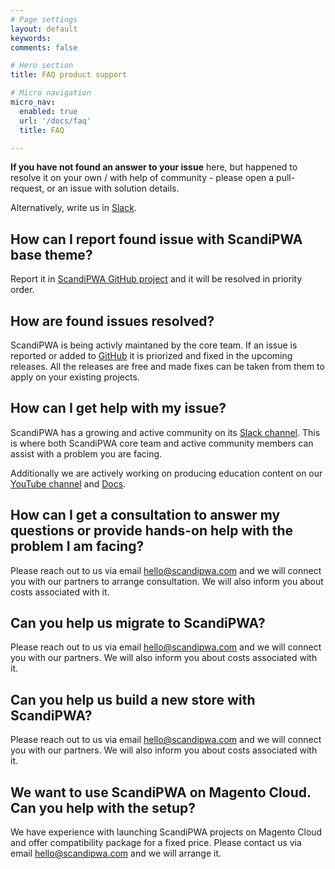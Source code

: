 ```yaml
---
# Page settings
layout: default
keywords:
comments: false

# Hero section
title: FAQ product support

# Micro navigation
micro_nav:
  enabled: true
  url: '/docs/faq'
  title: FAQ

---
```


**If you have not found an answer to your issue** here, but happened to resolve it on your own / with help of community - please open a pull-request, or an issue with solution details.

Alternatively, write us in [Slack](https://join.slack.com/t/scandipwa/shared_invite/enQtNzE2Mjg1Nzg3MTg5LTQwM2E2NmQ0NmQ2MzliMjVjYjQ1MTFiYWU5ODAyYTYyMGQzNWM3MDhkYzkyZGMxYTJlZWI1N2ExY2Q1MDMwMTk).

## How can I report found issue with ScandiPWA base theme?

Report it in [ScandiPWA GitHub project](https://github.com/scandipwa/base-theme) and it will be resolved in priority order.

## How are found issues resolved?

ScandiPWA is being activly maintaned by the core team. If an issue is reported or added to [GitHub](https://github.com/scandipwa/base-theme) it is priorized and fixed in the upcoming releases. All the releases are free and made fixes can be taken from them to apply on your existing projects.

## How can I get help with my issue?

ScandiPWA has a growing and active community on its [Slack channel](https://scandipwa.com/community#join-slack). This is where both ScandiPWA core team and active community members can assist with a problem you are facing.

Additionally we are actively working on producing education content on our [YouTube channel](https://www.youtube.com/channel/UCvnxo7rh5NRwvMHtJga9fww) and [Docs](https://docs.scandipwa.com/).

## How can I get a consultation to answer my questions or provide hands-on help with the problem I am facing?

Please reach out to us via email hello@scandipwa.com and we will connect you with our partners to arrange consultation. We will also inform you about costs associated with it.

## Can you help us migrate to ScandiPWA?

Please reach out to us via email hello@scandipwa.com and we will connect you with our partners. We will also inform you about costs associated with it.

## Can you help us build a new store with ScandiPWA?

Please reach out to us via email hello@scandipwa.com and we will connect you with our partners. We will also inform you about costs associated with it.

## We want to use ScandiPWA on Magento Cloud. Can you help with the setup?

We have experience with launching ScandiPWA projects on Magento Cloud and offer compatibility package for a fixed price. Please contact us via email hello@scandipwa.com and we will arrange it.

